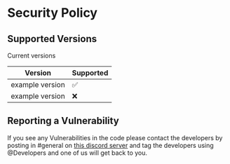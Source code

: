 # Security Policy

## Supported Versions

Current versions

| Version | Supported          |
| ------- | ------------------ |
| example version   | :white_check_mark: |
| example version  | :x:              |

## Reporting a Vulnerability

If you see any Vulnerabilities in the code please contact the developers by posting in #general on [this discord server](https://discord.gg/9Yh7cWZ) and tag the developers using @Developers and one of us will get back to you.
